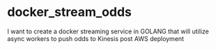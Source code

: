 # docker_stream_odds
I want to create a docker streaming service in GOLANG that will utilize async workers to push odds to Kinesis post AWS deployment
